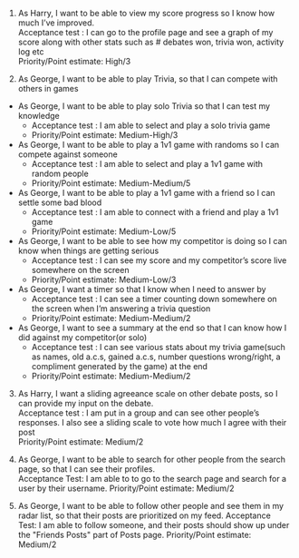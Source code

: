 1. As Harry, I want to be able to view my score progress so I know how much I’ve improved.  
Acceptance test : I can go to the profile page and see a graph of my score along with other stats such as # debates won, trivia won, activity log etc  
Priority/Point estimate:  High/3

2. As George, I want to be able to play Trivia, so that I can compete with others in games  
  * As George, I want to be able to play solo Trivia so that I can test my knowledge
    * Acceptance test : I am able to select and play a solo trivia game
    * Priority/Point estimate:  Medium-High/3
  * As George, I want to be able to play a 1v1 game with randoms so I can compete against someone
    * Acceptance test : I am able to select and play a 1v1 game with random people
    * Priority/Point estimate:  Medium-Medium/5
  * As George, I want to be able to play a 1v1 game with a friend so I can settle some bad blood
    * Acceptance test : I am able to connect with a friend and play a 1v1 game 
    * Priority/Point estimate:  Medium-Low/5
  * As George, I want to be able to see how my competitor is doing so I can know when things are getting serious
    * Acceptance test : I can see my score and my competitor’s score live somewhere on the screen
    * Priority/Point estimate:  Medium-Low/3
  * As George, I want a timer so that I know when I need to answer by
    * Acceptance test : I can see a timer counting down somewhere on the screen when I’m answering a trivia question
    * Priority/Point estimate:  Medium-Medium/2
  * As George, I want to see a summary at the end so that I can know how I did against my competitor(or solo)
    * Acceptance test : I can see various stats about my trivia game(such as names, old a.c.s, gained a.c.s, number questions wrong/right, a compliment generated by the game) at the end 
    * Priority/Point estimate:  Medium-Medium/2
    
3. As Harry, I want a sliding agreeance scale on other debate posts, so I can provide my input on the debate.    
   Acceptance test : I am put in a group and can see other people’s responses. I also see a sliding scale to vote how much I agree with their post  
   Priority/Point estimate:  Medium/2   
 
4. As George, I want to be able to search for other people from the search page, so that I can see their profiles.  
   Acceptance Test: I am able to to go to the search page and search for a user by their username.
   Priority/Point estimate: Medium/2  

5. As George, I want to be able to follow other people and see them in my radar list, so that their posts are prioritized on my feed. 
   Acceptance Test: I am able to follow someone, and their posts should show up under the "Friends Posts" part of Posts page.
   Priority/Point estimate: Medium/2  

